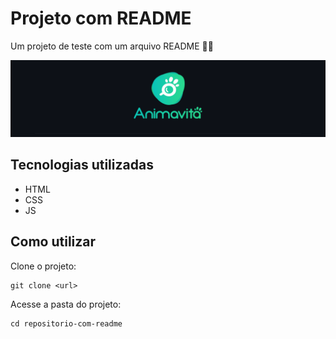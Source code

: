 # Projeto com README
Um projeto de teste com um arquivo README 👩‍💻

<img src="./tela.gif" alt="gif da tela inicial do projeto xyz">

## Tecnologias utilizadas
- HTML
- CSS
- JS

## Como utilizar
Clone o projeto:
```
git clone <url>
```
Acesse a pasta do projeto:
```
cd repositorio-com-readme
```